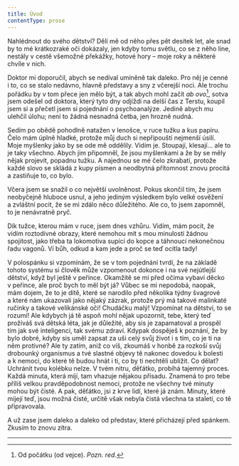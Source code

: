 ```yaml
---
title: Úvod
contentType: prose
---
```


<section>

Nahlédnout do svého dětství? Dělí mě od něho přes pět desítek let, ale snad by to mé krátkozraké oči dokázaly, jen kdyby tomu světlu, co se z něho line, nestály v cestě všemožné překážky, hotové hory – moje roky a některé chvíle v nich.

Doktor mi doporučil, abych se nedíval umíněně tak daleko. Pro něj je cenné i to, co se stalo nedávno, hlavně představy a sny z včerejší noci. Ale trochu pořádku by v tom přece jen mělo být, a tak abych mohl začít _ab ovo_[^1], sotva jsem odešel od doktora, který tyto dny odjíždí na delší čas z Terstu, koupil jsem si a přečetl jsem si pojednání o psychoanalýze. Jedině abych mu ulehčil úlohu; není to žádná nesnadná četba, jen hrozně nudná.

Sedím po obědě pohodlně natažen v lenošce, v ruce tužku a kus papíru. Čelo mám úplně hladké, protože můj duch si nepřipouští nejmenší úsilí. Moje myšlenky jako by se ode mě oddělily. Vidím je. Stoupají, klesají… ale to je taky všechno. Abych jim připomněl, že jsou myšlenkami a že by se měly nějak projevit, popadnu tužku. A najednou se mé čelo zkrabatí, protože každé slovo se skládá z kupy písmen a neodbytná přítomnost znovu procitá a zastiňuje to, co bylo.

Včera jsem se snažil o co největší uvolněnost. Pokus skončil tím, že jsem neobyčejně hluboce usnul, a jeho jediným výsledkem bylo velké osvěžení a zvláštní pocit, že se mi zdálo něco důležitého. Ale co, to jsem zapomněl, to je nenávratně pryč.

Dík tužce, kterou mám v ruce, jsem dnes vzhůru. Vidím, mám pocit, že vidím roztodivné obrazy, které nemohou mít s mou minulostí žádnou spojitost, jako třeba ta lokomotiva supící do kopce a táhnoucí nekonečnou řadu vagonů. Ví bůh, odkud a kam jede a proč se teď ocitla tady!

V polospánku si vzpomínám, že se v tom pojednání tvrdí, že na základě tohoto systému si člověk může vzpomenout dokonce i na své nejútlejší dětství, když byl ještě v peřince. Okamžitě se mi před očima vybaví děcko v peřince, ale proč bych to měl být já? Vůbec se mi nepodobá, naopak, mám dojem, že to je dítě, které se narodilo před několika týdny švagrové a které nám ukazovali jako nějaký zázrak, protože prý má takové malinkaté ručinky a takové velikánské oči! Chudáčku malý! Vzpomínat na dětství, to se rozumí! Ale kdybych já tě aspoň mohl nějak upozornit, tebe, který teď prožíváš svá dětská léta, jak je důležité, aby sis je zapamatoval a prospěl tím jak své inteligenci, tak svému zdraví. Kdypak dospěješ k poznání, že by bylo dobré, kdyby sis uměl zapsat za uši celý svůj život i s tím, co je ti na něm protivné? Ale ty zatím, aniž co víš, zkoumáš v honbě za rozkoší svůj drobounký organismus a tvé slastné objevy tě nakonec dovedou k bolesti a k nemoci, do které tě budou hnát i ti, co by ti nechtěli ublížit. Co dělat? Uchránit tvou kolébku nelze. V tvém nitru, děťátko, probíhá tajemný proces. Každá minuta, která míjí, tam vhazuje nějakou přísadu. Znamená to pro tebe příliš velkou pravděpodobnost nemoci, protože ne všechny tvé minuty mohou být čisté. A pak, děťátko, jsi z krve lidí, které já znám. Minuty, které míjejí teď, jsou možná čisté, určitě však nebyla čistá všechna ta staletí, co tě připravovala.

A už zase jsem daleko a daleko od představ, které přicházejí před spánkem. Zkusím to znovu zítra.

* * *

[^1]: Od počátku (od vejce). _Pozn. red._

</section>
